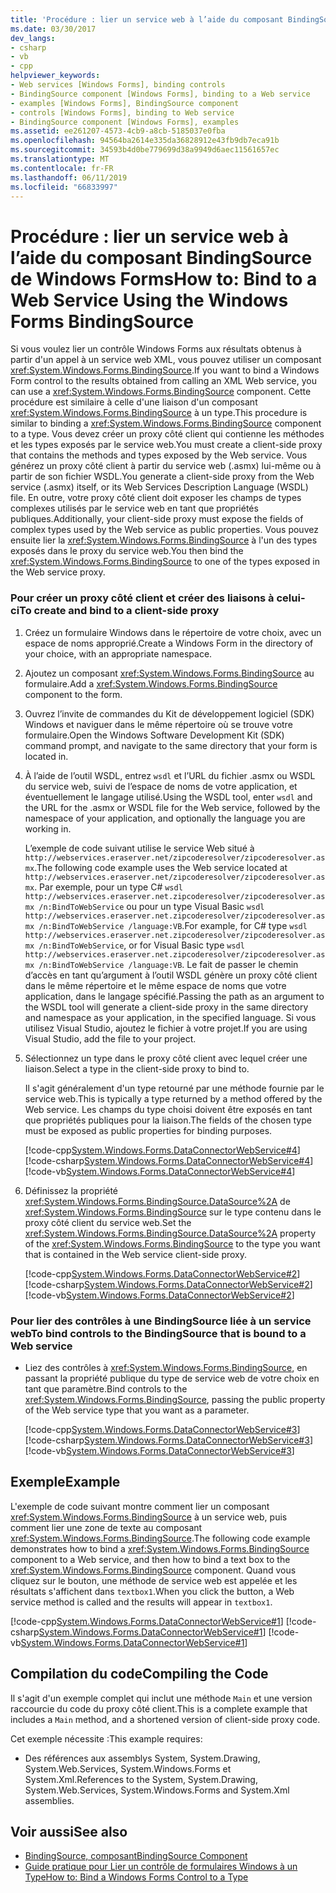 ```yaml
---
title: 'Procédure : lier un service web à l’aide du composant BindingSource de Windows Forms'
ms.date: 03/30/2017
dev_langs:
- csharp
- vb
- cpp
helpviewer_keywords:
- Web services [Windows Forms], binding controls
- BindingSource component [Windows Forms], binding to a Web service
- examples [Windows Forms], BindingSource component
- controls [Windows Forms], binding to Web service
- BindingSource component [Windows Forms], examples
ms.assetid: ee261207-4573-4cb9-a8cb-5185037e0fba
ms.openlocfilehash: 94564ba2614e335da36828912e43fb9db7eca91b
ms.sourcegitcommit: 34593b4d0be779699d38a9949d6aec11561657ec
ms.translationtype: MT
ms.contentlocale: fr-FR
ms.lasthandoff: 06/11/2019
ms.locfileid: "66833997"
---
```

# <a name="how-to-bind-to-a-web-service-using-the-windows-forms-bindingsource"></a><span data-ttu-id="81b86-102">Procédure : lier un service web à l’aide du composant BindingSource de Windows Forms</span><span class="sxs-lookup"><span data-stu-id="81b86-102">How to: Bind to a Web Service Using the Windows Forms BindingSource</span></span>
<span data-ttu-id="81b86-103">Si vous voulez lier un contrôle Windows Forms aux résultats obtenus à partir d'un appel à un service web XML, vous pouvez utiliser un composant <xref:System.Windows.Forms.BindingSource>.</span><span class="sxs-lookup"><span data-stu-id="81b86-103">If you want to bind a Windows Form control to the results obtained from calling an XML Web service, you can use a <xref:System.Windows.Forms.BindingSource> component.</span></span> <span data-ttu-id="81b86-104">Cette procédure est similaire à celle d'une liaison d'un composant <xref:System.Windows.Forms.BindingSource> à un type.</span><span class="sxs-lookup"><span data-stu-id="81b86-104">This procedure is similar to binding a <xref:System.Windows.Forms.BindingSource> component to a type.</span></span> <span data-ttu-id="81b86-105">Vous devez créer un proxy côté client qui contienne les méthodes et les types exposés par le service web.</span><span class="sxs-lookup"><span data-stu-id="81b86-105">You must create a client-side proxy that contains the methods and types exposed by the Web service.</span></span> <span data-ttu-id="81b86-106">Vous générez un proxy côté client à partir du service web (.asmx) lui-même ou à partir de son fichier WSDL.</span><span class="sxs-lookup"><span data-stu-id="81b86-106">You generate a client-side proxy from the Web service (.asmx) itself, or its Web Services Description Language (WSDL) file.</span></span> <span data-ttu-id="81b86-107">En outre, votre proxy côté client doit exposer les champs de types complexes utilisés par le service web en tant que propriétés publiques.</span><span class="sxs-lookup"><span data-stu-id="81b86-107">Additionally, your client-side proxy must expose the fields of complex types used by the Web service as public properties.</span></span> <span data-ttu-id="81b86-108">Vous pouvez ensuite lier la <xref:System.Windows.Forms.BindingSource> à l'un des types exposés dans le proxy du service web.</span><span class="sxs-lookup"><span data-stu-id="81b86-108">You then bind the <xref:System.Windows.Forms.BindingSource> to one of the types exposed in the Web service proxy.</span></span>  
  
### <a name="to-create-and-bind-to-a-client-side-proxy"></a><span data-ttu-id="81b86-109">Pour créer un proxy côté client et créer des liaisons à celui-ci</span><span class="sxs-lookup"><span data-stu-id="81b86-109">To create and bind to a client-side proxy</span></span>  
  
1. <span data-ttu-id="81b86-110">Créez un formulaire Windows dans le répertoire de votre choix, avec un espace de noms approprié.</span><span class="sxs-lookup"><span data-stu-id="81b86-110">Create a Windows Form in the directory of your choice, with an appropriate namespace.</span></span>  
  
2. <span data-ttu-id="81b86-111">Ajoutez un composant <xref:System.Windows.Forms.BindingSource> au formulaire.</span><span class="sxs-lookup"><span data-stu-id="81b86-111">Add a <xref:System.Windows.Forms.BindingSource> component to the form.</span></span>  
  
3. <span data-ttu-id="81b86-112">Ouvrez l’invite de commandes du Kit de développement logiciel (SDK) Windows et naviguer dans le même répertoire où se trouve votre formulaire.</span><span class="sxs-lookup"><span data-stu-id="81b86-112">Open the Windows Software Development Kit (SDK) command prompt, and navigate to the same directory that your form is located in.</span></span>  
  
4. <span data-ttu-id="81b86-113">À l’aide de l’outil WSDL, entrez `wsdl` et l’URL du fichier .asmx ou WSDL du service web, suivi de l’espace de noms de votre application, et éventuellement le langage utilisé.</span><span class="sxs-lookup"><span data-stu-id="81b86-113">Using the WSDL tool, enter `wsdl` and the URL for the .asmx or WSDL file for the Web service, followed by the namespace of your application, and optionally the language you are working in.</span></span>  
  
     <span data-ttu-id="81b86-114">L’exemple de code suivant utilise le service Web situé à `http://webservices.eraserver.net/zipcoderesolver/zipcoderesolver.asmx`.</span><span class="sxs-lookup"><span data-stu-id="81b86-114">The following code example uses the Web service located at `http://webservices.eraserver.net/zipcoderesolver/zipcoderesolver.asmx`.</span></span> <span data-ttu-id="81b86-115">Par exemple, pour un type C# `wsdl http://webservices.eraserver.net.zipcoderesolver/zipcoderesolver.asmx /n:BindToWebService` ou pour un type Visual Basic `wsdl http://webservices.eraserver.net.zipcoderesolver/zipcoderesolver.asmx /n:BindToWebService /language:VB`.</span><span class="sxs-lookup"><span data-stu-id="81b86-115">For example, for C# type `wsdl http://webservices.eraserver.net.zipcoderesolver/zipcoderesolver.asmx /n:BindToWebService`, or for Visual Basic type `wsdl http://webservices.eraserver.net.zipcoderesolver/zipcoderesolver.asmx /n:BindToWebService /language:VB`.</span></span> <span data-ttu-id="81b86-116">Le fait de passer le chemin d’accès en tant qu’argument à l’outil WSDL génère un proxy côté client dans le même répertoire et le même espace de noms que votre application, dans le langage spécifié.</span><span class="sxs-lookup"><span data-stu-id="81b86-116">Passing the path as an argument to the WSDL tool will generate a client-side proxy in the same directory and namespace as your application, in the specified language.</span></span> <span data-ttu-id="81b86-117">Si vous utilisez Visual Studio, ajoutez le fichier à votre projet.</span><span class="sxs-lookup"><span data-stu-id="81b86-117">If you are using Visual Studio, add the file to your project.</span></span>  
  
5. <span data-ttu-id="81b86-118">Sélectionnez un type dans le proxy côté client avec lequel créer une liaison.</span><span class="sxs-lookup"><span data-stu-id="81b86-118">Select a type in the client-side proxy to bind to.</span></span>  
  
     <span data-ttu-id="81b86-119">Il s'agit généralement d'un type retourné par une méthode fournie par le service web.</span><span class="sxs-lookup"><span data-stu-id="81b86-119">This is typically a type returned by a method offered by the Web service.</span></span> <span data-ttu-id="81b86-120">Les champs du type choisi doivent être exposés en tant que propriétés publiques pour la liaison.</span><span class="sxs-lookup"><span data-stu-id="81b86-120">The fields of the chosen type must be exposed as public properties for binding purposes.</span></span>  
  
     [!code-cpp[System.Windows.Forms.DataConnectorWebService#4](~/samples/snippets/cpp/VS_Snippets_Winforms/System.Windows.Forms.DataConnectorWebService/CPP/form1.cpp#4)]
     [!code-csharp[System.Windows.Forms.DataConnectorWebService#4](~/samples/snippets/csharp/VS_Snippets_Winforms/System.Windows.Forms.DataConnectorWebService/CS/form1.cs#4)]
     [!code-vb[System.Windows.Forms.DataConnectorWebService#4](~/samples/snippets/visualbasic/VS_Snippets_Winforms/System.Windows.Forms.DataConnectorWebService/VB/form1.vb#4)]  
  
6. <span data-ttu-id="81b86-121">Définissez la propriété <xref:System.Windows.Forms.BindingSource.DataSource%2A> de <xref:System.Windows.Forms.BindingSource> sur le type contenu dans le proxy côté client du service web.</span><span class="sxs-lookup"><span data-stu-id="81b86-121">Set the <xref:System.Windows.Forms.BindingSource.DataSource%2A> property of the <xref:System.Windows.Forms.BindingSource> to the type you want that is contained in the Web service client-side proxy.</span></span>  
  
     [!code-cpp[System.Windows.Forms.DataConnectorWebService#2](~/samples/snippets/cpp/VS_Snippets_Winforms/System.Windows.Forms.DataConnectorWebService/CPP/form1.cpp#2)]
     [!code-csharp[System.Windows.Forms.DataConnectorWebService#2](~/samples/snippets/csharp/VS_Snippets_Winforms/System.Windows.Forms.DataConnectorWebService/CS/form1.cs#2)]
     [!code-vb[System.Windows.Forms.DataConnectorWebService#2](~/samples/snippets/visualbasic/VS_Snippets_Winforms/System.Windows.Forms.DataConnectorWebService/VB/form1.vb#2)]  
  
### <a name="to-bind-controls-to-the-bindingsource-that-is-bound-to-a-web-service"></a><span data-ttu-id="81b86-122">Pour lier des contrôles à une BindingSource liée à un service web</span><span class="sxs-lookup"><span data-stu-id="81b86-122">To bind controls to the BindingSource that is bound to a Web service</span></span>  
  
- <span data-ttu-id="81b86-123">Liez des contrôles à <xref:System.Windows.Forms.BindingSource>, en passant la propriété publique du type de service web de votre choix en tant que paramètre.</span><span class="sxs-lookup"><span data-stu-id="81b86-123">Bind controls to the <xref:System.Windows.Forms.BindingSource>, passing the public property of the Web service type that you want as a parameter.</span></span>  
  
     [!code-cpp[System.Windows.Forms.DataConnectorWebService#3](~/samples/snippets/cpp/VS_Snippets_Winforms/System.Windows.Forms.DataConnectorWebService/CPP/form1.cpp#3)]
     [!code-csharp[System.Windows.Forms.DataConnectorWebService#3](~/samples/snippets/csharp/VS_Snippets_Winforms/System.Windows.Forms.DataConnectorWebService/CS/form1.cs#3)]
     [!code-vb[System.Windows.Forms.DataConnectorWebService#3](~/samples/snippets/visualbasic/VS_Snippets_Winforms/System.Windows.Forms.DataConnectorWebService/VB/form1.vb#3)]  
  
## <a name="example"></a><span data-ttu-id="81b86-124">Exemple</span><span class="sxs-lookup"><span data-stu-id="81b86-124">Example</span></span>  
 <span data-ttu-id="81b86-125">L'exemple de code suivant montre comment lier un composant <xref:System.Windows.Forms.BindingSource> à un service web, puis comment lier une zone de texte au composant <xref:System.Windows.Forms.BindingSource>.</span><span class="sxs-lookup"><span data-stu-id="81b86-125">The following code example demonstrates how to bind a <xref:System.Windows.Forms.BindingSource> component to a Web service, and then how to bind a text box to the <xref:System.Windows.Forms.BindingSource> component.</span></span> <span data-ttu-id="81b86-126">Quand vous cliquez sur le bouton, une méthode de service web est appelée et les résultats s'affichent dans `textbox1`.</span><span class="sxs-lookup"><span data-stu-id="81b86-126">When you click the button, a Web service method is called and the results will appear in `textbox1`.</span></span>  
  
 [!code-cpp[System.Windows.Forms.DataConnectorWebService#1](~/samples/snippets/cpp/VS_Snippets_Winforms/System.Windows.Forms.DataConnectorWebService/CPP/form1.cpp#1)]
 [!code-csharp[System.Windows.Forms.DataConnectorWebService#1](~/samples/snippets/csharp/VS_Snippets_Winforms/System.Windows.Forms.DataConnectorWebService/CS/form1.cs#1)]
 [!code-vb[System.Windows.Forms.DataConnectorWebService#1](~/samples/snippets/visualbasic/VS_Snippets_Winforms/System.Windows.Forms.DataConnectorWebService/VB/form1.vb#1)]  
  
## <a name="compiling-the-code"></a><span data-ttu-id="81b86-127">Compilation du code</span><span class="sxs-lookup"><span data-stu-id="81b86-127">Compiling the Code</span></span>  
 <span data-ttu-id="81b86-128">Il s'agit d'un exemple complet qui inclut une méthode `Main` et une version raccourcie du code du proxy côté client.</span><span class="sxs-lookup"><span data-stu-id="81b86-128">This is a complete example that includes a `Main` method, and a shortened version of client-side proxy code.</span></span>  
  
 <span data-ttu-id="81b86-129">Cet exemple nécessite :</span><span class="sxs-lookup"><span data-stu-id="81b86-129">This example requires:</span></span>  
  
- <span data-ttu-id="81b86-130">Des références aux assemblys System, System.Drawing, System.Web.Services, System.Windows.Forms et System.Xml.</span><span class="sxs-lookup"><span data-stu-id="81b86-130">References to the System, System.Drawing, System.Web.Services, System.Windows.Forms and System.Xml assemblies.</span></span>  
  
## <a name="see-also"></a><span data-ttu-id="81b86-131">Voir aussi</span><span class="sxs-lookup"><span data-stu-id="81b86-131">See also</span></span>

- [<span data-ttu-id="81b86-132">BindingSource, composant</span><span class="sxs-lookup"><span data-stu-id="81b86-132">BindingSource Component</span></span>](bindingsource-component.md)
- [<span data-ttu-id="81b86-133">Guide pratique pour Lier un contrôle de formulaires Windows à un Type</span><span class="sxs-lookup"><span data-stu-id="81b86-133">How to: Bind a Windows Forms Control to a Type</span></span>](how-to-bind-a-windows-forms-control-to-a-type.md)
